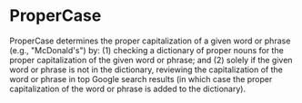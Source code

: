 # ProperCase
 ProperCase determines the proper capitalization of a given word or phrase (e.g., "McDonald's") by:  (1) checking a 
 dictionary of proper nouns for the proper capitalization of the given word or phrase; and (2) solely if the given 
 word or phrase is not in the dictionary, reviewing the capitalization of the word or phrase in top Google search 
 results (in which case the proper capitalization of the word or phrase is added to the dictionary).
